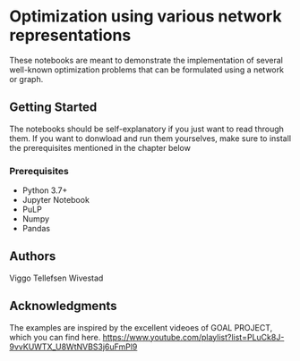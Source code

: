 # Optimization using various network representations
These notebooks are meant to demonstrate the implementation of several well-known optimization problems that can be formulated using a network or graph.

## Getting Started
The notebooks should be self-explanatory if you just want to read through them. If you want to donwload and run them yourselves, make sure to install the prerequisites mentioned in the chapter below

### Prerequisites
- Python 3.7+
- Jupyter Notebook
- PuLP
- Numpy
- Pandas

## Authors
Viggo Tellefsen Wivestad


## Acknowledgments
The examples are inspired by the excellent videoes of GOAL PROJECT, which you can find here.
https://www.youtube.com/playlist?list=PLuCk8J-9vvKUWTX_U8WtNVBS3j6uFmPl9
